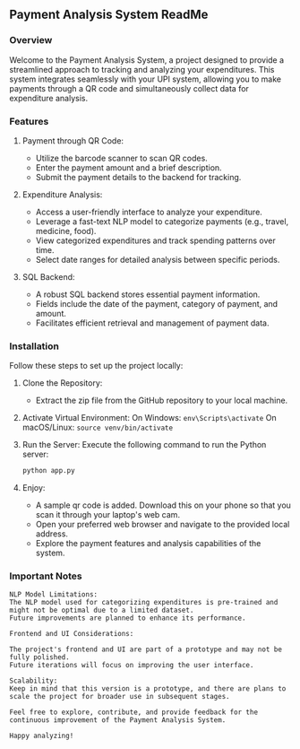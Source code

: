 ## Payment Analysis System ReadMe

### Overview
Welcome to the Payment Analysis System, a project designed to provide a streamlined approach to tracking and analyzing your expenditures. This system integrates seamlessly with your UPI system, allowing you to make payments through a QR code and simultaneously collect data for expenditure analysis.

### Features
1. Payment through QR Code:
    - Utilize the barcode scanner to scan QR codes.
    - Enter the payment amount and a brief description.
    - Submit the payment details to the backend for tracking.

2. Expenditure Analysis:
    - Access a user-friendly interface to analyze your expenditure.
    - Leverage a fast-text NLP model to categorize payments (e.g., travel, medicine, food).
    - View categorized expenditures and track spending patterns over time.
    - Select date ranges for detailed analysis between specific periods.

3. SQL Backend:
    - A robust SQL backend stores essential payment information.
    - Fields include the date of the payment, category of payment, and amount.
    - Facilitates efficient retrieval and management of payment data.

### Installation

Follow these steps to set up the project locally:
1. Clone the Repository:
    - Extract the zip file from the GitHub repository to your local machine.

2. Activate Virtual Environment:
    On Windows: `env\Scripts\activate`
    On macOS/Linux: `source venv/bin/activate`

3. Run the Server:
    Execute the following command to run the Python server:
    ```bash
    python app.py
    ```
4. Enjoy:
    - A sample qr code is added. Download this on your phone so that you scan it through your laptop's web cam. 
    - Open your preferred web browser and navigate to the provided local address.
    - Explore the payment features and analysis capabilities of the system.

### Important Notes

    NLP Model Limitations:
    The NLP model used for categorizing expenditures is pre-trained and might not be optimal due to a limited dataset.
    Future improvements are planned to enhance its performance.

    Frontend and UI Considerations:

    The project's frontend and UI are part of a prototype and may not be fully polished. 
    Future iterations will focus on improving the user interface.

    Scalability:
    Keep in mind that this version is a prototype, and there are plans to scale the project for broader use in subsequent stages.
    
    Feel free to explore, contribute, and provide feedback for the continuous improvement of the Payment Analysis System. 
    
    Happy analyzing!

